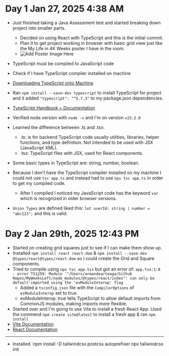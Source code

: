 # Day 1 Jan 27, 2025 4:38 AM

- Just finished taking a Java Assessment test and started breaking down project into smaller parts.

  - Decided on using React with TypeScript and this is the initial commit.
  - Plan it to get project working in browser with basic grid view just like the My Life in 4K Weeks poster I have in the room.
  - ![Add Poster Image Here]()

- TypeScript must be compiled to JavaScript code
- Check if I have TypeScript compiler installed on machine
- [Downloading TypeScript onto Machine](https://www.typescriptlang.org/download/)
- Ran `npm install --save-dev typescript` to install TypeScript for project and it added `"typescript": "^5.7.3"` to my package.json dependencies.
- [TypeScript Handbook + Documentation](https://www.typescriptlang.org/docs/handbook/intro.html)
- Verified node version with `node -v` and I'm on version `v23.2.0`
- Learned the difference between .ts and .tsx:
  - .ts: is for backend TypeScript code usually utilities, libraries, helper functions, and type definition. Not intended to be used with JSX (JavaScript XML).
  - .tsx: TypeScript files with JSX, used for React components.
- Some basic types in TypeScript are: string, number, boolean.
- Because I don't have the TypeScript compiler installed on my machine I could not use `tsc app.ts` and instead had to use `npx tsc app.ts` in order to get my compiled code.
  - After I compiled I noticed my JavaScript code has the keyword `var` which is recognized in older browser versions.
- `Union Types` are defined liked this: `let userId: string | number = "abc123";` and this is valid.

# Day 2 Jan 29th, 2025 12:43 PM

- Started on creating grid squares just to see if I can make them show up.
- Installed `npm install react react-dom` & `npm install --save-dev @types/react@types/react-dom` so I could create the Grid and Square components.
- Tried to compile using `npx tsc app.tsx` but got an error of: `app.tsx:1:8 - error TS1259: Module '"/Users/armandoarteaga/Github Repos/MyWeeksLeft/node_modules/@types/react/index"' can only be default-imported using the 'esModuleInterop' flag`
  - Added a `tsconfig.json` file with the `CompilerOptions` of `esModuleInterop` set to true.
  - esModuleInterop: true tells TypeScript to allow default imports from CommonJS modules, making imports more flexible.
- Started over and I'm going to use Vite to install a fresh React App. Used the commend `npm create vite@latest` to install a fresh app & ran `npm install`
- [Vite Documentation](https://vite.dev/guide/)
- [React Documentation](https://react.dev/learn)

---

- Installed `npm install -D tailwindcss postcss autoprefixer
  npx tailwindcss init

